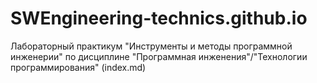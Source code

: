 # SWEngineering-technics.github.io
Лабораторный практикум "Инструменты и методы программной инженерии"
по дисциплине "Программная инженения"/"Технологии программирования"
(index.md)

